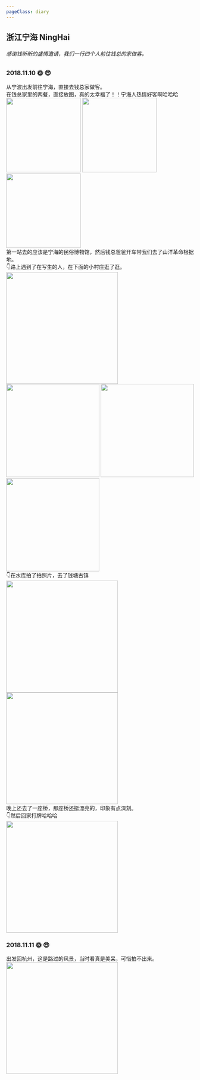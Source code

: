 ```yaml
---
pageClass: diary
---
```

## 浙江宁海 NingHai 

###### 感谢钱昕昕的盛情邀请，我们一行四个人前往钱总的家做客。
<base-train-ticket startStation="宁波" startStationEn="NingBo" endStation="宁海" endStationEn="NingHai" date="2018/11/10 09:13" trainId="7543" trainNum="07" trainSeatNum="12A" checkIn="2B" id="Z4R084404" footer="3328430004111R084404宁波售" price="20"/>
<base-train-ticket startStation="宁海" startStationEn="NingHai" endStation="余杭" endStationEn="YuHang" date="2018/11/11 12:29" trainType="G" trainId="7542" trainNum="07" trainSeatNum="02C" checkIn="一楼候车室" id="Z8N008269" footer="33970300081112N008269宁海售" price="106"/>

<base-photowall value="journey/zjnh/" :number="14"/>

### 2018.11.10 🌞 😎
从宁波出发前往宁海，直接去钱总家做客。 <br>
在钱总家里的两餐，直接放图，真的太幸福了！！宁海人热情好客啊哈哈哈<br>
<img src="http://cdn.chenyingshuang.cn/journey/zjnh/11.jpg?imageMogr2/auto-orient" height="200"/> 
<img src="http://cdn.chenyingshuang.cn/journey/zjnh/1.jpg?imageMogr2/auto-orient" height="200"/> 
<img src="http://cdn.chenyingshuang.cn/journey/zjnh/2.jpg?imageMogr2/auto-orient" height="200"/> <br>
第一站去的应该是宁海的民俗博物馆，然后钱总爸爸开车带我们去了山洋革命根据地。<br>
👇路上遇到了在写生的人，在下面的小村庄逛了逛。<br>
<img src="http://cdn.chenyingshuang.cn/journey/zjnh/4.jpg?imageMogr2/auto-orient" height="300"/> <br>
<img src="http://cdn.chenyingshuang.cn/journey/zjnh/7.jpg?imageMogr2/auto-orient" width="250"/>
<img src="http://cdn.chenyingshuang.cn/journey/zjnh/5.jpg?imageMogr2/auto-orient" width="250"/>
<img src="http://cdn.chenyingshuang.cn/journey/zjnh/6.jpg?imageMogr2/auto-orient" width="250"/><br>
👇在水库拍了拍照片，去了钱塘古镇<br>
<img src="http://cdn.chenyingshuang.cn/journey/zjnh/9.jpg?imageMogr2/auto-orient" height="300"/>
<img src="http://cdn.chenyingshuang.cn/journey/zjnh/14.jpg?imageMogr2/auto-orient" height="300"/><br>
晚上还去了一座桥，那座桥还挺漂亮的，印象有点深刻。<br>
👇然后回家打牌哈哈哈<br>
<img src="http://cdn.chenyingshuang.cn/journey/zjnh/13.jpg?imageMogr2/auto-orient" height="300"/>

### 2018.11.11 🌞 😎
出发回杭州，这是路过的风景，当时看真是美呆，可惜拍不出来。
<img src="http://cdn.chenyingshuang.cn/journey/zjnh/12.jpg?imageMogr2/auto-orient" height="300"/>

